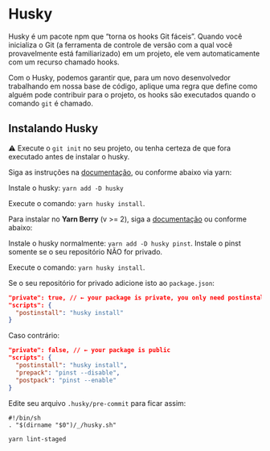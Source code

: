# Husky

Husky é um pacote npm que “torna os hooks Git fáceis”. Quando você inicializa o Git (a ferramenta de controle de versão com a qual você provavelmente está familiarizado) em um projeto, ele vem automaticamente com um recurso chamado hooks.

Com o Husky, podemos garantir que, para um novo desenvolvedor trabalhando em nossa base de código, aplique uma regra que define como alguém pode contribuir para o projeto, os hooks são executados quando o comando `git` é chamado.

## Instalando Husky

⚠️ Execute o `git init` no seu projeto, ou tenha certeza de que fora executado antes de instalar o husky.

Siga as instruções na [documentação](https://github.com/typicode/husky), ou conforme abaixo via yarn:

Instale o husky: `yarn add -D husky`

Execute o comando: `yarn husky install`.

Para instalar no **Yarn Berry** (v >= 2), siga a [documentação](https://typicode.github.io/husky/#/?id=yarn-2) ou conforme abaixo:

Instale o husky normalmente: `yarn add -D husky pinst`. Instale o pinst somente se o seu repositório NÃO for privado.

Execute o comando: `yarn husky install`.

Se o seu repositório for privado adicione isto ao `package.json`:

````json
"private": true, // ← your package is private, you only need postinstall
"scripts": {
  "postinstall": "husky install"
}
````

Caso contrário:

````json
"private": false, // ← your package is public
"scripts": {
  "postinstall": "husky install",
  "prepack": "pinst --disable",
  "postpack": "pinst --enable"
}
````

Edite seu arquivo `.husky/pre-commit` para ficar assim:

````shell
#!/bin/sh
. "$(dirname "$0")/_/husky.sh"

yarn lint-staged
````
